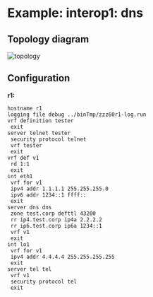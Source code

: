 # Example: interop1: dns

## **Topology diagram**

![topology](/img/intop1-dns.tst.png)

## **Configuration**

**r1:**
```
hostname r1
logging file debug ../binTmp/zzz60r1-log.run
vrf definition tester
 exit
server telnet tester
 security protocol telnet
 vrf tester
 exit
vrf def v1
 rd 1:1
 exit
int eth1
 vrf for v1
 ipv4 addr 1.1.1.1 255.255.255.0
 ipv6 addr 1234::1 ffff::
 exit
server dns dns
 zone test.corp defttl 43200
 rr ip4.test.corp ip4a 2.2.2.2
 rr ip6.test.corp ip6a 1234::1
 vrf v1
 exit
int lo1
 vrf for v1
 ipv4 addr 4.4.4.4 255.255.255.255
 exit
server tel tel
 vrf v1
 security protocol tel
 exit
```
